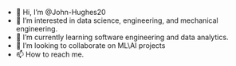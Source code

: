 - 👋 Hi, I’m @John-Hughes20
- 👀 I’m interested in data science, engineering, and mechanical engineering.
- 🌱 I’m currently learning software engineering and data analytics.
- 💞️ I’m looking to collaborate on ML\AI projects
- 📫 How to reach me.

<!---
John-Hughes20/John-Hughes20 is a ✨ special ✨ repository because its `README.md` (this file) appears on your GitHub profile.
You can click the Preview link to take a look at your changes.
--->
